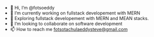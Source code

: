 - 👋 Hi, I’m @fotsoeddy
- 🔭 I’m currently working on fullstack developement with MERN 
- 🌱 Exploring fullstack developement with MERN and MEAN stacks.
- 💞️ I’m looking to collaborate on software development 
- 📫 How to reach me fotsotachulaeddysteve@gmail.com

<!---
fotsoeddy/fotsoeddy is a ✨ special ✨ repository because its `README.md` (this file) appears on your GitHub profile.
You can click the Preview link to take a look at your changes.
--->
